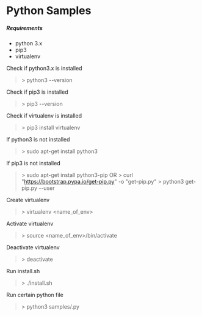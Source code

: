 # Python Samples

##### Requirements
- python 3.x
- pip3
- virtualenv

Check if python3.x is installed
> \> python3 --version

Check if pip3 is installed
> \> pip3 --version

Check if virtualenv is installed
> \> pip3 install virtualenv

If python3 is not installed
> \> sudo apt-get install python3

If pip3 is not installed
> \> sudo apt-get install python3-pip
> OR
> \> curl "https://bootstrap.pypa.io/get-pip.py" -o "get-pip.py"
> \> python3 get-pip.py --user

Create virtualenv
> \> virtualenv <name_of_env>

Activate virtualenv
> \> source <name_of_env>/bin/activate

Deactivate virtualenv
> \> deactivate

Run install.sh
> \> ./install.sh

Run certain python file
> \> python3 samples/<file>.py
